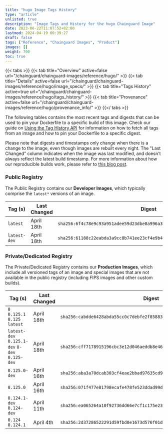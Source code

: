 ```yaml
---
title: "hugo Image Tags History"
type: "article"
unlisted: true
description: "Image Tags and History for the hugo Chainguard Image"
date: 2023-06-22T11:07:52+02:00
lastmod: 2024-04-19 00:39:27
draft: false
tags: ["Reference", "Chainguard Images", "Product"]
images: []
weight: 700
toc: true
---
```


{{< tabs >}}
{{< tab title="Overview" active=false url="/chainguard/chainguard-images/reference/hugo/" >}}
{{< tab title="Details" active=false url="/chainguard/chainguard-images/reference/hugo/image_specs/" >}}
{{< tab title="Tags History" active=true url="/chainguard/chainguard-images/reference/hugo/tags_history/" >}}
{{< tab title="Provenance" active=false url="/chainguard/chainguard-images/reference/hugo/provenance_info/" >}}
{{</ tabs >}}

The following tables contains the most recent tags and digests that can be used to pin your Dockerfile to a specific build of this image. Check our guide on [Using the Tag History API](/chainguard/chainguard-images/using-the-tag-history-api/) for information on how to fetch all tags from an image and how to pin your Dockerfile to a specific digest.

Please note that digests and timestamps only change when there is a change to the image, even though images are rebuilt every night. The "Last Changed" column indicates when the image was last modified, and doesn't always reflect the latest build timestamp. For more information about how our reproducible builds work, please refer to [this blog post](https://www.chainguard.dev/unchained/reproducing-chainguards-reproducible-image-builds).

### Public Registry
The Public Registry contains our **Developer Images**, which typically comprise the `latest*` versions of an image.

| Tag (s)       | Last Changed | Digest                                                                    |
|---------------|--------------|---------------------------------------------------------------------------|
|  `latest`     | April 18th   | `sha256:6f4c78e9c93a951adee59d23dbe0a996a3a3d2b37caf7562c601b2b0c1de10b3` |
|  `latest-dev` | April 18th   | `sha256:61188c22eabda3a9cc8b741ee23cf4e9b496b576ef152b15d6bfa63fad96bf30` |


### Private/Dedicated Registry
The Private/Dedicated Registry contains our **Production Images**, which include all versioned tags of an image and special images that are not available in the public registry (including FIPS images and other custom builds).

| Tag (s)                                         | Last Changed | Digest                                                                    |
|-------------------------------------------------|--------------|---------------------------------------------------------------------------|
|  `0` `0.125.1` `0.125` `latest`                 | April 18th   | `sha256:cabdde6428abda55cc0c7debfe2f85883e05a9d797a4181c071d658ced8fcfac` |
|  `latest-dev` `0.125.1-dev` `0-dev` `0.125-dev` | April 18th   | `sha256:cff7178915196cbc3e12d046aeddb8e4657e16d975e9684f2b952eeafbc6b811` |
|  `0.125.0-dev`                                  | April 16th   | `sha256:aba3a70dcab303cf4eae2bbad97635cd96940c105e4cace7577c98064100ea2b` |
|  `0.125.0`                                      | April 16th   | `sha256:071f477e01798ecafe478fe523ddad99dcb2ac98f0876bbe89968dcbff4924e9` |
|  `0.124.1-dev` `0.124-dev`                      | April 11th   | `sha256:ea065264a10f92736dd66e7cf1c175e23f2cc1a0629a587f01cb13bc37a8415d` |
|  `0.124` `0.124.1`                              | April 4th    | `sha256:2d37286522291d59fbd0e1673d576f01d6f8d765b6a07ee7d7e186e8c87012ce` |

